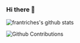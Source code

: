 ### Hi there 👋

![frantriches's github stats](https://github-readme-stats.vercel.app/api?username=frantriches&show_icons=true&custom_title=Francieli's%20Github%20stats)

![Github Contributions](https://github-readme-streak-stats.herokuapp.com/?user=frantriches)
<!--
**frantriches/frantriches** is a ✨ _special_ ✨ repository because its `README.md` (this file) appears on your GitHub profile.

Here are some ideas to get you started:

- 🔭 I’m currently working on ...
- 🌱 I’m currently learning ...
- 👯 I’m looking to collaborate on ...
- 🤔 I’m looking for help with ...
- 💬 Ask me about ...
- 📫 How to reach me: ...
- 😄 Pronouns: ...
- ⚡ Fun fact: ...
-->
